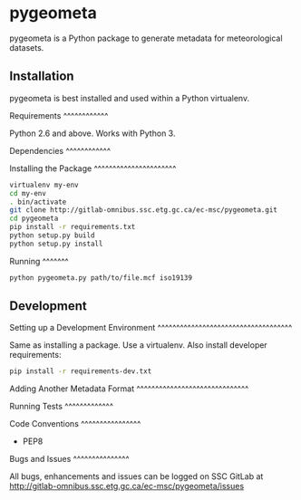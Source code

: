pygeometa
=========

pygeometa is a Python package to generate metadata for meteorological datasets.

Installation
------------

pygeometa is best installed and used within a Python virtualenv.

Requirements
^^^^^^^^^^^^

Python 2.6 and above.  Works with Python 3.

Dependencies
^^^^^^^^^^^^

Installing the Package
^^^^^^^^^^^^^^^^^^^^^^

```bash
virtualenv my-env
cd my-env
. bin/activate
git clone http://gitlab-omnibus.ssc.etg.gc.ca/ec-msc/pygeometa.git
cd pygeometa
pip install -r requirements.txt
python setup.py build
python setup.py install
```

Running
^^^^^^^

```bash
python pygeometa.py path/to/file.mcf iso19139
```

Development
-----------

Setting up a Development Environment
^^^^^^^^^^^^^^^^^^^^^^^^^^^^^^^^^^^^

Same as installing a package.  Use a virtualenv.  Also install developer requirements:

```bash
pip install -r requirements-dev.txt
```

Adding Another Metadata Format
^^^^^^^^^^^^^^^^^^^^^^^^^^^^^^

Running Tests
^^^^^^^^^^^^^

Code Conventions
^^^^^^^^^^^^^^^^

- PEP8

Bugs and Issues
^^^^^^^^^^^^^^^

All bugs, enhancements and issues can be logged on SSC GitLab at
http://gitlab-omnibus.ssc.etg.gc.ca/ec-msc/pygeometa/issues
